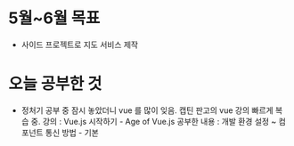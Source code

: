 # 5월~6월 목표 
 - 사이드 프로젝트로 지도 서비스 제작

# 오늘 공부한 것
 - 정처기 공부 중 잠시 놓았더니 vue 를 많이 잊음.
   캡틴 판고의 vue 강의 빠르게 복습 중.
   강의 : Vue.js 시작하기 - Age of Vue.js
   공부한 내용 : 개발 환경 설정 ~ 컴포넌트 통신 방법 - 기본

